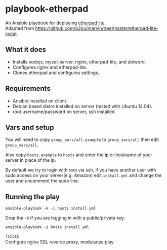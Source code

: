 playbook-etherpad
======================

An Ansible playbook for deploying [etherpad lite](https://github.com/ether/etherpad-lite).  
Adapted from https://github.com/p2pu/marvin/tree/master/etherpad-lite-install

## What it does
* Installs nodejs, mysql-server, nginx, etherpad-lite, and abiword.
* Configures nginx and etherpad-lite.
* Clones etherpad and configures settings.

## Requirements
* Ansible installed on client.
* Debian based distro installed on server (tested with Ubuntu 12.04).
* root username/password on server, ssh installed.

## Vars and setup
You will need to copy `group_vars/all.example` to `group_vars/all` then edit `group_vars/all`.

Also copy `hosts.example` to `hosts` and enter the ip or hostname of your server in place of the ip.

By default we try to login with root via ssh, if you have another user with sudo access on your server(e.g. Amazon) edit `install.yml` and change the user and uncomment the sudo line.

## Running the play
`ansible-playbook -k -i hosts install.yml`

Drop the -k if you are logging in with a public/private key.

`ansible-playbook -i hosts install.yml`

TODO:  
  Configure nginx SSL reverse proxy, modularize play
